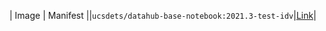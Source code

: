 | Image | Manifest
||`ucsdets/datahub-base-notebook:2021.3-test-idv`|[Link](https://github.com/ucsd-ets/datahub-docker-stack/wiki/ucsdets-datahub-base-notebook-2021.3-test-idv)|